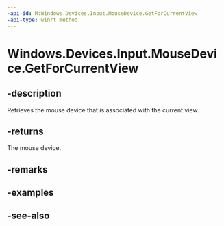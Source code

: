 ```yaml
---
-api-id: M:Windows.Devices.Input.MouseDevice.GetForCurrentView
-api-type: winrt method
---
```


<!-- Method syntax
public Windows.Devices.Input.MouseDevice GetForCurrentView()
-->

# Windows.Devices.Input.MouseDevice.GetForCurrentView

## -description
Retrieves the mouse device that is associated with the current view.

## -returns
The mouse device.

## -remarks

## -examples

## -see-also

